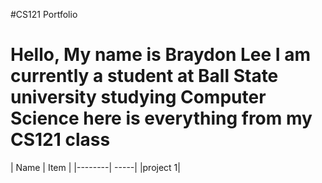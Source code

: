 #CS121 Portfolio
<h1>Hello, My name is Braydon Lee I am currently a student at Ball State university studying Computer Science here is everything from my CS121 class</h1>
| Name | Item |
|--------| -----|
|project 1| 

